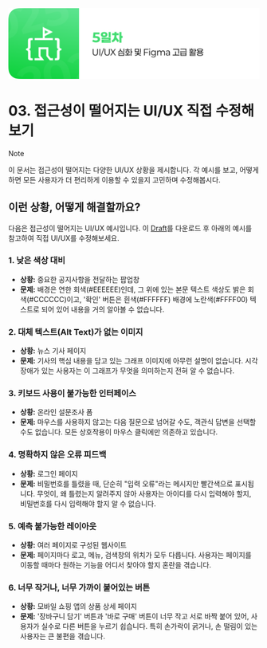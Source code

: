 <img src="./header.png" />

# 03. 접근성이 떨어지는 UI/UX 직접 수정해보기

> [!NOTE]
> 이 문서는 접근성이 떨어지는 다양한 UI/UX 상황을 제시합니다. 각 예시를 보고, 어떻게 하면 모든 사용자가 더 편리하게 이용할 수 있을지 고민하며 수정해봅시다.

## 이런 상황, 어떻게 해결할까요?

다음은 접근성이 떨어지는 UI/UX 예시입니다. 이 [Draft](./src/Fix_UI_UX_2.fig)를 다운로드 후 아래의 예시를 참고하여 직접 UI/UX를 수정해보세요.

### 1. 낮은 색상 대비

- **상황:** 중요한 공지사항을 전달하는 팝업창
- **문제:** 배경은 연한 회색(#EEEEEE)인데, 그 위에 있는 본문 텍스트 색상도 밝은 회색(#CCCCCC)이고, '확인' 버튼은 흰색(#FFFFFF) 배경에 노란색(#FFFF00) 텍스트로 되어 있어 내용을 거의 알아볼 수 없습니다.

### 2. 대체 텍스트(Alt Text)가 없는 이미지

- **상황:** 뉴스 기사 페이지
- **문제:** 기사의 핵심 내용을 담고 있는 그래프 이미지에 아무런 설명이 없습니다. 시각 장애가 있는 사용자는 이 그래프가 무엇을 의미하는지 전혀 알 수 없습니다.

### 3. 키보드 사용이 불가능한 인터페이스

- **상황:** 온라인 설문조사 폼
- **문제:** 마우스를 사용하지 않고는 다음 질문으로 넘어갈 수도, 객관식 답변을 선택할 수도 없습니다. 모든 상호작용이 마우스 클릭에만 의존하고 있습니다.

### 4. 명확하지 않은 오류 피드백

- **상황:** 로그인 페이지
- **문제:** 비밀번호를 틀렸을 때, 단순히 "입력 오류"라는 메시지만 빨간색으로 표시됩니다. 무엇이, 왜 틀렸는지 알려주지 않아 사용자는 아이디를 다시 입력해야 할지, 비밀번호를 다시 입력해야 할지 알 수 없습니다.

### 5. 예측 불가능한 레이아웃

- **상황:** 여러 페이지로 구성된 웹사이트
- **문제:** 페이지마다 로고, 메뉴, 검색창의 위치가 모두 다릅니다. 사용자는 페이지를 이동할 때마다 원하는 기능을 어디서 찾아야 할지 혼란을 겪습니다.

### 6. 너무 작거나, 너무 가까이 붙어있는 버튼

- **상황:** 모바일 쇼핑 앱의 상품 상세 페이지
- **문제:** '장바구니 담기' 버튼과 '바로 구매' 버튼이 너무 작고 서로 바짝 붙어 있어, 사용자가 실수로 다른 버튼을 누르기 쉽습니다. 특히 손가락이 굵거나, 손 떨림이 있는 사용자는 큰 불편을 겪습니다.
